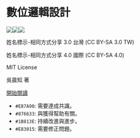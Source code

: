 # 數位邏輯設計
![](https://creativecommons.org/images/deed/svg/cc_white.svg)![](https://creativecommons.org/images/deed/svg/attribution_icon_white.svg)![](https://creativecommons.org/images/deed/svg/sa_white.svg)

姓名標示-相同方式分享 3.0 台灣 (CC BY-SA 3.0 TW)

姓名標示-相同方式分享 4.0 國際 (CC BY-SA 4.0)

MIT License

吳晨知 著

[開始閱讀](docs/README.md)

- `#E87A90`: 需要達成共識。
- `#876633`: 與獲得幫助有關。
- `#1B813E`: 持續改進與進步。
- `#E83015`: 需要修正問題。
